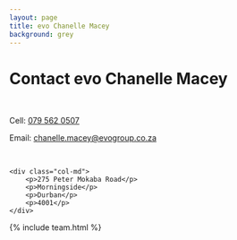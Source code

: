 ```yaml
---
layout: page
title: evo Chanelle Macey
background: grey
---
```


<div class="col-lg-12 text-center">
	<h1 class="section-heading text-uppercase">Contact evo Chanelle Macey</h1>
</div>

<br>

<div class="container contact-us">
  <div class="row">

  <div class="col-md">
		<!-- <p>Tel: <a href="tel:+27210232228"> 079 485 5355</a></p> -->
		<p>Cell: <a href="tel:+27795620507">079 562 0507</a></p>
		<p>Email: <a href="mailto:chanelle.macey@evogroup.co.za?subject=Mail from evo Website">chanelle.macey@evogroup.co.za</a></p>
		<br>
    </div>

    <div class="col-md">
    	<p>275 Peter Mokaba Road</p>
    	<p>Morningside</p>
    	<p>Durban</p>
    	<p>4001</p>
    </div>

  </div>

</div>

{% include team.html %}

